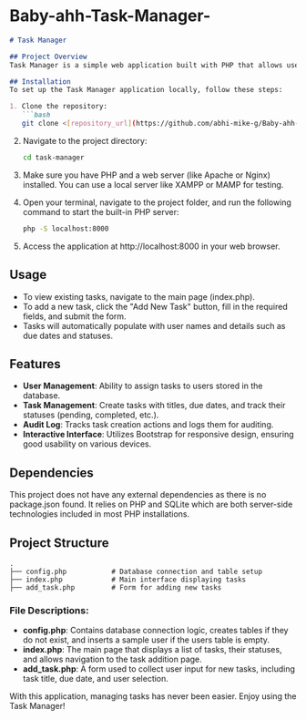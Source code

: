 # Baby-ahh-Task-Manager-

```markdown
# Task Manager

## Project Overview
Task Manager is a simple web application built with PHP that allows users to manage tasks efficiently. Users can create tasks, assign them to specific individuals, and track their status. The application utilizes a SQLite database to store users and task information, providing a straightforward interface to interact with the task management system.

## Installation
To set up the Task Manager application locally, follow these steps:

1. Clone the repository:
   ```bash
   git clone <[repository_url](https://github.com/abhi-mike-g/Baby-ahh-Task-Manager-)>
   ```

2. Navigate to the project directory:
   ```bash
   cd task-manager
   ```

3. Make sure you have PHP and a web server (like Apache or Nginx) installed. You can use a local server like XAMPP or MAMP for testing.

4. Open your terminal, navigate to the project folder, and run the following command to start the built-in PHP server:
   ```bash
   php -S localhost:8000
   ```

5. Access the application at http://localhost:8000 in your web browser.

## Usage
- To view existing tasks, navigate to the main page (index.php).
- To add a new task, click the "Add New Task" button, fill in the required fields, and submit the form.
- Tasks will automatically populate with user names and details such as due dates and statuses.

## Features
- **User Management**: Ability to assign tasks to users stored in the database.
- **Task Management**: Create tasks with titles, due dates, and track their statuses (pending, completed, etc.).
- **Audit Log**: Tracks task creation actions and logs them for auditing.
- **Interactive Interface**: Utilizes Bootstrap for responsive design, ensuring good usability on various devices.

## Dependencies
This project does not have any external dependencies as there is no package.json found. It relies on PHP and SQLite which are both server-side technologies included in most PHP installations.

## Project Structure
```
.
├── config.php           # Database connection and table setup
├── index.php            # Main interface displaying tasks
├── add_task.php         # Form for adding new tasks
```

### File Descriptions:
- **config.php**: Contains database connection logic, creates tables if they do not exist, and inserts a sample user if the users table is empty.
- **index.php**: The main page that displays a list of tasks, their statuses, and allows navigation to the task addition page.
- **add_task.php**: A form used to collect user input for new tasks, including task title, due date, and user selection.

With this application, managing tasks has never been easier. Enjoy using the Task Manager!
```
